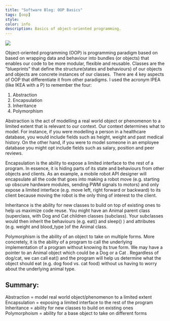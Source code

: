 ```yaml
---
title: "Software Blog: OOP Basics"
tags: [oop]
style:
color: info
description: Basics of object-oriented programming.
---
```


![](https://unsplash.com/photos/ieic5Tq8YMk)

Object-oriented programming (OOP) is programming paradigm based on based on wrapping data and behaviour into bundles (or objects) that enables our code to be more modular, flexible and reusable. Classes are the "blueprints" that define the structure(states and behaviours) of our objects and objects are concrete instances of our classes. 
There are 4 key aspects of OOP that differentiate it from other paradigms. I used the acronym IPEA (like IKEA with a P) to remember the four:

1. Abstraction
2. Encapsulation
3. Inheritance
4. Polymorphism

Abstraction is the act of modelling a real world object or phenomenon to a limited extent that is relevant to our context. Our context determines what to model. For instance, if you were modelling a person in a healthcare database, you would include fields such as height, weight and past medical history. On the other hand, if you were to model someone in an employee database you might opt include fields such as salary, position and peer reviews.

Encapsulation is the ability to expose a limited interface to the rest of a program. In essence, it is hiding parts of its state and behaviours from other objects and clients. As an example, a mobile robot API designer will encapsulate all the code that goes into making a robot move (e.g. starting up obscure hardware modules, sending PWM signals to motors) and only expose a limited interface (e.g. move left, right forward or backward) to its client because moving the robot is the only thing of interest to the client.

Inheritance is the ability for new classes to build on top of existing ones to help us maximize code reuse. You might have an Animal parent class (superclass, with Dog and Cat children classes (subclass). Your subclasses would then inherit the behaviours (e.g. eat() and sleep() ) and attributes (e.g. weight and blood_type )of the Animal class.

Polymorphism is the ability of an object to take on multiple forms. More concretely, it is the ability of a program to call the underlying implementation of a program without knowing its true form. We may have a pointer to an Animal object which could be a Dog or a Cat . Regardless of dog/cat, we can call eat() and the program will help us determine what the object should eat (e.g. dog food vs. cat food) without us having to worry about the underlying animal type.

## Summary:
Abstraction = model real world object/phenomenon to a limited extent
Encapsulation = exposing a limited interface to the rest of the program
Inheritance = ability for new classes to build on existing ones
Polymorphoism = ability for a base object to take on different forms

